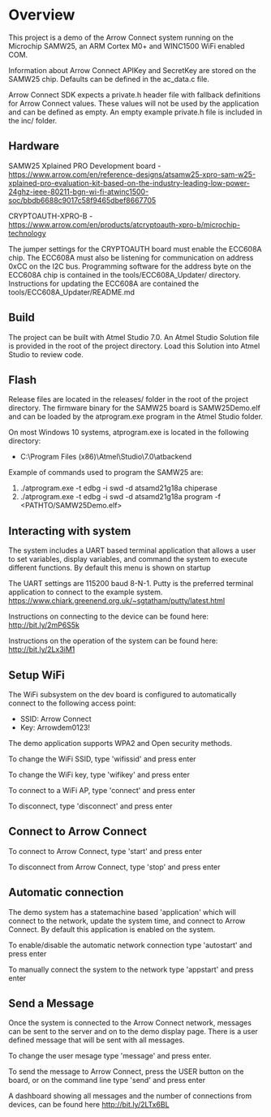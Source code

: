 # Overview #

This project is a demo of the Arrow Connect system running on the Microchip SAMW25, an ARM Cortex M0+ and WINC1500 WiFi enabled COM.

Information about Arrow Connect APIKey and SecretKey are stored on the SAMW25 chip.  Defaults can be defined in the ac_data.c file.

Arrow Connect SDK expects a private.h header file with fallback definitions for Arrow Connect values.  These values will not be used by the application and can be defined as empty.  An empty example private.h file is included in the inc/ folder.

## Hardware ##

SAMW25 Xplained PRO Development board - https://www.arrow.com/en/reference-designs/atsamw25-xpro-sam-w25-xplained-pro-evaluation-kit-based-on-the-industry-leading-low-power-24ghz-ieee-80211-bgn-wi-fi-atwinc1500-soc/bbdb6688c9017c58f9465dbef8667705  

CRYPTOAUTH-XPRO-B - https://www.arrow.com/en/products/atcryptoauth-xpro-b/microchip-technology  

The jumper settings for the CRYPTOAUTH board must enable the ECC608A chip.  The ECC608A must also be listening for communication on address 0xCC on the I2C bus. Programming software for the address byte on the ECC608A chip is contained in the tools/ECC608A_Updater/ directory.  Instructions for updating the ECC608A are contained the tools/ECC608A_Updater/README.md


## Build ##
The project can be built with Atmel Studio 7.0.  An Atmel Studio Solution file is provided in the root of the project directory.  Load this Solution into Atmel Studio to review code. 

## Flash ##
Release files are located in the releases/ folder in the root of the project directory.  The firmware binary for the SAMW25 board is SAMW25Demo.elf and can be loaded by the atprogram.exe program in the Atmel Studio folder.

On most Windows 10 systems, atprogram.exe is located in the following directory:

* C:\Program Files (x86)\Atmel\Studio\7.0\atbackend

Example of commands used to program the SAMW25 are:

1. ./atprogram.exe -t edbg -i swd -d atsamd21g18a chiperase
2. ./atprogram.exe -t edbg -i swd -d atsamd21g18a program -f <PATHTO/SAMW25Demo.elf>


## Interacting with system ##

The system includes a UART based terminal application that allows a user to set variables, display variables, and command the system to execute different functions.  By default this menu is shown on startup

The UART settings are 115200 baud 8-N-1.  Putty is the preferred terminal application to connect to the example system. https://www.chiark.greenend.org.uk/~sgtatham/putty/latest.html

Instructions on connecting to the device can be found here: http://bit.ly/2mP6S5k

Instructions on the operation of the system can be found here: http://bit.ly/2Lx3iM1

## Setup WiFi ##

The WiFi subsystem on the dev board is configured to automatically connect to the following access point:

* SSID: Arrow Connect
* Key: Arrowdem0123!

The demo application supports WPA2 and Open security methods.

To change the WiFi SSID, type 'wifissid' and press enter

To change the WiFi key, type 'wifikey' and press enter

To connect to a WiFi AP, type 'connect' and press enter

To disconnect, type 'disconnect' and press enter


## Connect to Arrow Connect ##

To connect to Arrow Connect, type 'start' and press enter

To disconnect from Arrow Connect, type 'stop' and press enter

## Automatic connection ##

The demo system has a statemachine based 'application' which will connect to the network, update the system time, and connect to Arrow Connect.  By default this application is enabled on the system.

To enable/disable the automatic network connection type 'autostart' and press enter

To manually connect the system to the network type 'appstart' and press enter

## Send a Message ##

Once the system is connected to the Arrow Connect network, messages can be sent to the server and on to the demo display page.  There is a user defined message that will be sent with all messages.

To change the user mesage type 'message' and press enter.

To send the message to Arrow Connect, press the USER button on the board, or on the command line type 'send' and press enter

A dashboard showing all messages and the number of connections from devices, can be found here http://bit.ly/2LTx6BL

